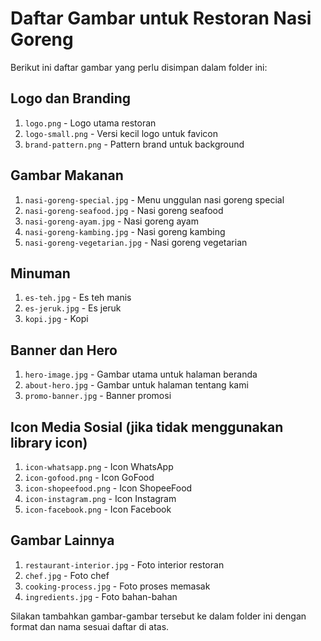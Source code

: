 # Daftar Gambar untuk Restoran Nasi Goreng

Berikut ini daftar gambar yang perlu disimpan dalam folder ini:

## Logo dan Branding

1. `logo.png` - Logo utama restoran
2. `logo-small.png` - Versi kecil logo untuk favicon
3. `brand-pattern.png` - Pattern brand untuk background

## Gambar Makanan

1. `nasi-goreng-special.jpg` - Menu unggulan nasi goreng special
2. `nasi-goreng-seafood.jpg` - Nasi goreng seafood
3. `nasi-goreng-ayam.jpg` - Nasi goreng ayam
4. `nasi-goreng-kambing.jpg` - Nasi goreng kambing
5. `nasi-goreng-vegetarian.jpg` - Nasi goreng vegetarian

## Minuman

1. `es-teh.jpg` - Es teh manis
2. `es-jeruk.jpg` - Es jeruk
3. `kopi.jpg` - Kopi

## Banner dan Hero

1. `hero-image.jpg` - Gambar utama untuk halaman beranda
2. `about-hero.jpg` - Gambar untuk halaman tentang kami
3. `promo-banner.jpg` - Banner promosi

## Icon Media Sosial (jika tidak menggunakan library icon)

1. `icon-whatsapp.png` - Icon WhatsApp
2. `icon-gofood.png` - Icon GoFood
3. `icon-shopeefood.png` - Icon ShopeeFood
4. `icon-instagram.png` - Icon Instagram
5. `icon-facebook.png` - Icon Facebook

## Gambar Lainnya

1. `restaurant-interior.jpg` - Foto interior restoran
2. `chef.jpg` - Foto chef
3. `cooking-process.jpg` - Foto proses memasak
4. `ingredients.jpg` - Foto bahan-bahan

Silakan tambahkan gambar-gambar tersebut ke dalam folder ini dengan format dan nama sesuai daftar di atas.
